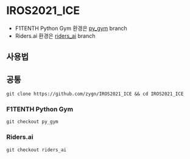 # IROS2021_ICE

- F1TENTH Python Gym 환경은 [py_gym](https://github.com/zygn/IROS2021_ICE/tree/py_gym) branch
- Riders.ai 환경은 [riders_ai](https://github.com/zygn/IROS2021_ICE/tree/riders_ai) branch

## 사용법 

## 공통

```
git clone https://github.com/zygn/IROS2021_ICE && cd IROS2021_ICE
```

### F1TENTH Python Gym
```
git checkout py_gym
```

### Riders.ai 
```
git checkout riders_ai
```
